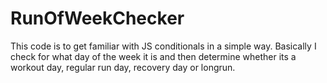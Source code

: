 # RunOfWeekChecker

This code is to get familiar with JS conditionals in a simple way. Basically I check for what day of the week it is and then determine whether its a workout day, regular run day, recovery day or longrun.
